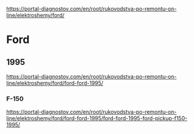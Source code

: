 https://portal-diagnostov.com/en/root/rukovodstva-po-remontu-on-line/elektroshemy/ford/

# Ford
## 1995
https://portal-diagnostov.com/en/root/rukovodstva-po-remontu-on-line/elektroshemy/ford/ford-ford-1995/

### F-150
https://portal-diagnostov.com/en/root/rukovodstva-po-remontu-on-line/elektroshemy/ford/ford-ford-1995/ford-ford-1995-ford-pickup-f150-1995/

